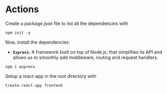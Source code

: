 # Actions

Create a package.json file to list all the dependencies  with
```
npm init -y
```

Now, install the dependencies: 
-  **`Express`**: A framework built on top of Node.js, that simplifies its API and allows us to smoothly add middleware, routing and request handlers.

```
npm i express 
```

Setup a react-app in the root directory with
```
Create-react-app frontend
```
